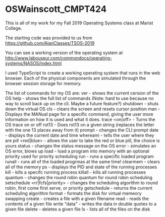 
# OSWainscott_CMPT424

This is all of my work for my Fall 2019 Operating Systems class at Marist College.

The starting code was provided to us from https://github.com/AlanClasses/TSOS-2019

You can see a working version of the operating system at http://www.labouseur.com/commondocs/operating-systems/NASOS/index.html

I used TypeScript to create a working operating system that runs in the web browser. Each of the physical components are simulated through the browser session storage for memory.

The list of commands for my OS are:
ver - shows the current cersion of the OS
help - shows the full list of commands (Note: hard to use because no way to scroll back up on the cli. Maybe a future feature?)
shutdown - shuts down the virtual OS
cls - clears the screen and resets cursor position
man <topic> - Displays the MANual page for a specific command, giving the user more information on how it is used and what it does.
trace <on|off> - Turns the OS trace on or off
rot13 <string> - Does rot13 on a given string (replaces the letter with the one 13 places away from it)
prompt <string> - changes the CLI prompt
date - displays the current date and time
whereami - tells the user where they are 
pill <red|blue> - allows the user to take the red or blue pill, the choice is yours
status <string> - changes the status message on the OS
error - simulates an OS error, blows up
load <priority> - load a program into memory with an optional priority used for priority scheduling
run <PID> - runs a specific loaded program
runall - runs all of the loaded progrmas at the same time!
clearmem - clears all of the memory
ps - displays the PID and state of the running processes
kill <id> - kills a specifc running process
killall - kills all running processes
quantum - changes the round robin quantum for round robin scheduling
setschedule <rr|fcfs|priority> - changes the scheduling algorithm to round robin, first come first serve, or priority
getschedule - returns the current scheduling algorithm
format - formats the disk for virtual memeory swapping 
create <filename> - creates a file with a given filename
read <filename> - reads the contents of a given file
write <filename> "data" - writes the data in double quotes to a given file
delete <filename> - deletes a given file 
ls - lists all of the files on the disk 
